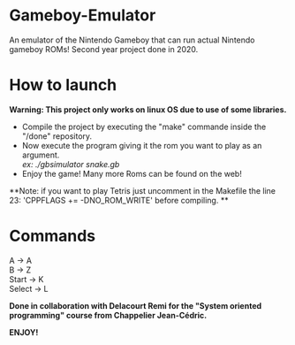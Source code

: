 # Gameboy-Emulator
An emulator of the Nintendo Gameboy that can run actual Nintendo gameboy ROMs! Second year project done in 2020.

# How to launch

**Warning: This project only works on linux OS due to use of some libraries.**
  - Compile the project by executing the "make" commande inside the "/done" repository. 
  - Now execute the program giving it the rom you want to play as an argument.   
    *ex: ./gbsimulator snake.gb*
  - Enjoy the game! Many more Roms can be found on the web! 
  
  **Note: if you want to play Tetris just uncomment in the Makefile the line 23: 'CPPFLAGS += -DNO_ROM_WRITE' before compiling. **   
  
# Commands
A -> A  
B -> Z   
Start -> K   
Select -> L   
  
    
   
**Done in collaboration with Delacourt Remi for the "System oriented programming" course from Chappelier Jean-Cédric.**  

**ENJOY!**

